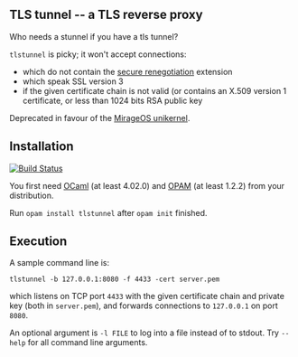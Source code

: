 ## TLS tunnel -- a TLS reverse proxy

Who needs a stunnel if you have a tls tunnel?

`tlstunnel` is picky; it won't accept connections:
- which do not contain the [secure renegotiation](https://tools.ietf.org/html/rfc5746) extension
- which speak SSL version 3
- if the given certificate chain is not valid (or contains an X.509 version 1 certificate, or less than 1024 bits RSA public key

Deprecated in favour of the [MirageOS unikernel](https://github.com/roburio/tlstunnel).

## Installation

[![Build Status](https://travis-ci.org/hannesm/tlstunnel.svg?branch=master)](https://travis-ci.org/hannesm/tlstunnel)

You first need [OCaml](https://ocaml.org) (at least 4.02.0) and
[OPAM](https://opam.ocaml.org) (at least 1.2.2) from your distribution.

Run `opam install tlstunnel` after `opam init` finished.

## Execution

A sample command line is:

`tlstunnel -b 127.0.0.1:8080 -f 4433 -cert server.pem`

which listens on TCP port `4433` with the given certificate chain
and private key (both in `server.pem`), and forwards
connections to `127.0.0.1` on port `8080`.

An optional argument is `-l FILE` to log into a file instead of to
stdout.  Try `--help` for all command line arguments.
